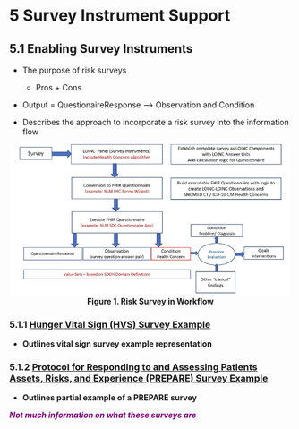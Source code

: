 # 5 Survey Instrument Support 
## 5.1 Enabling Survey Instruments 

- The purpose of risk surveys 
    - Pros + Cons 
- Output = QuestionaireResponse --> Observation and Condition

- Describes the approach to incorporate a risk survey into the information flow 

<p align="center">
<img src="diagram9.png" width="600">
<figure-caption><strong>Figure 1. Risk Survey in Workflow </figure-caption>
</p> 


### 5.1.1 [Hunger Vital Sign (HVS) Survey Example](https://loinc.org/88121-9/)

- Outlines vital sign survey example representation
 
### 5.1.2 [Protocol for Responding to and Assessing Patients Assets, Risks, and Experience (PREPARE) Survey Example](https://loinc.org/93025-5/)  

- Outlines partial example of a PREPARE survey 

 <span style="color:purple">*Not much information on what these surveys are* </span>
